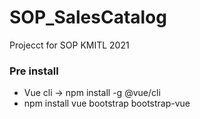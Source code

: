 # SOP_SalesCatalog
Projecct for SOP KMITL 2021
### Pre install
- Vue cli -> npm install -g @vue/cli
- npm install vue bootstrap bootstrap-vue
